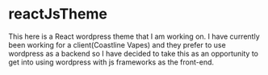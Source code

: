 # reactJsTheme

This here is a React wordpress theme that I am working on. I have currently been working for a client(Coastline Vapes) and they prefer to use wordpress as a backend so I have decided to take this as an opportunity to get into using wordpress with js frameworks as the front-end.
